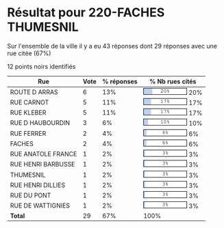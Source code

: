 # Résultat pour 220-FACHES THUMESNIL

Sur l'ensemble de la ville il y a eu 43 réponses dont 29 réponses avec une rue citée (67%)

12 points noirs identifiés

| Rue | Vote | % réponses | % Nb rues cités|
|-----|------|------------|----------------|
| ROUTE D ARRAS | 6 | 13% | <img src="../../img/bar_20.gif" />&nbsp;20%|
| RUE CARNOT | 5 | 11% | <img src="../../img/bar_17.gif" />&nbsp;17%|
| RUE KLEBER | 5 | 11% | <img src="../../img/bar_17.gif" />&nbsp;17%|
| RUE D HAUBOURDIN | 3 | 6% | <img src="../../img/bar_10.gif" />&nbsp;10%|
| RUE FERRER | 2 | 4% | <img src="../../img/bar_6.gif" />&nbsp;6%|
| FACHES | 2 | 4% | <img src="../../img/bar_6.gif" />&nbsp;6%|
| RUE ANATOLE FRANCE | 1 | 2% | <img src="../../img/bar_3.gif" />&nbsp;3%|
| RUE HENRI BARBUSSE | 1 | 2% | <img src="../../img/bar_3.gif" />&nbsp;3%|
| THUMESNIL | 1 | 2% | <img src="../../img/bar_3.gif" />&nbsp;3%|
| RUE HENRI DILLIES | 1 | 2% | <img src="../../img/bar_3.gif" />&nbsp;3%|
| RUE DU PONT | 1 | 2% | <img src="../../img/bar_3.gif" />&nbsp;3%|
| RUE DE WATTIGNIES | 1 | 2% | <img src="../../img/bar_3.gif" />&nbsp;3%|
| **Total** | 29 | 67% | 100%|
